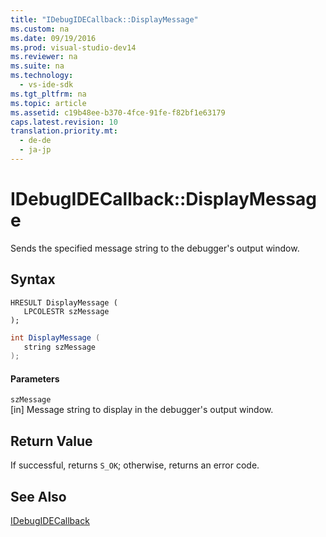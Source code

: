 ```yaml
---
title: "IDebugIDECallback::DisplayMessage"
ms.custom: na
ms.date: 09/19/2016
ms.prod: visual-studio-dev14
ms.reviewer: na
ms.suite: na
ms.technology: 
  - vs-ide-sdk
ms.tgt_pltfrm: na
ms.topic: article
ms.assetid: c19b48ee-b370-4fce-91fe-f82bf1e63179
caps.latest.revision: 10
translation.priority.mt: 
  - de-de
  - ja-jp
---
```

# IDebugIDECallback::DisplayMessage
Sends the specified message string to the debugger's output window.  
  
## Syntax  
  
```cpp#  
HRESULT DisplayMessage (  
   LPCOLESTR szMessage  
);  
```  
  
```c#  
int DisplayMessage (  
   string szMessage  
);  
```  
  
#### Parameters  
 `szMessage`  
 [in] Message string to display in the debugger's output window.  
  
## Return Value  
 If successful, returns `S_OK`; otherwise, returns an error code.  
  
## See Also  
 [IDebugIDECallback](../vs140/IDebugIDECallback.md)
